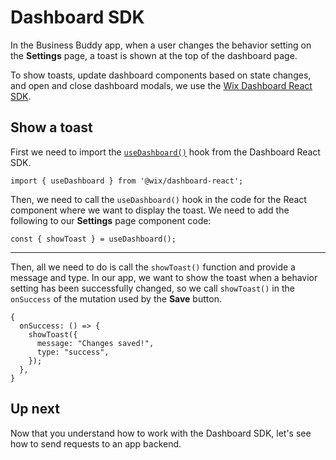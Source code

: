 # Dashboard SDK

In the Business Buddy app, when a user changes the behavior setting on the **Settings** page, a toast is shown at the top of the dashboard page.

To show toasts, update dashboard components based on state changes, and open and close dashboard modals, we use the [Wix Dashboard React SDK](https://dev.wix.com/docs/sdk/api-reference/dashboard-react/introduction).

## Show a toast

First we need to import the [`useDashboard()`](https://dev.wix.com/docs/sdk/api-reference/dashboard-react/use-dashboard) hook from the Dashboard React SDK.

```tsx
import { useDashboard } from '@wix/dashboard-react';
```


Then, we need to call the `useDashboard()` hook in the code for the React component where we want to display the toast. We need to add the following to our **Settings** page component code:

```tsx
const { showToast } = useDashboard();
```

---
Then, all we need to do is call the `showToast()` function and provide a message and type. In our app, we want to show the toast when a behavior setting has been successfully changed, so we call `showToast()` in the `onSuccess` of the mutation used by the **Save** button.

```tsx
{
  onSuccess: () => {
    showToast({
      message: "Changes saved!",
      type: "success",
    });
  },
}
```

## Up next

Now that you understand how to work with the Dashboard SDK, let's see how to send requests to an app backend.
